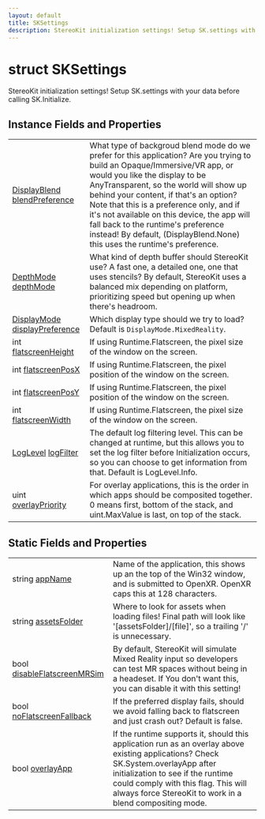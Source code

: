 ```yaml
---
layout: default
title: SKSettings
description: StereoKit initialization settings! Setup SK.settings with your data before calling SK.Initialize.
---
```

# struct SKSettings

StereoKit initialization settings! Setup SK.settings with
your data before calling SK.Initialize.


## Instance Fields and Properties

|  |  |
|--|--|
|[DisplayBlend]({{site.url}}/Pages/Reference/DisplayBlend.html) [blendPreference]({{site.url}}/Pages/Reference/SKSettings/blendPreference.html)|What type of backgroud blend mode do we prefer for this application? Are you trying to build an Opaque/Immersive/VR app, or would you like the display to be AnyTransparent, so the world will show up behind your content, if that's an option? Note that this is a preference only, and if it's not available on this device, the app will fall back to the runtime's preference instead! By default, (DisplayBlend.None) this uses the runtime's preference.|
|[DepthMode]({{site.url}}/Pages/Reference/DepthMode.html) [depthMode]({{site.url}}/Pages/Reference/SKSettings/depthMode.html)|What kind of depth buffer should StereoKit use? A fast one, a detailed one, one that uses stencils? By default, StereoKit uses a balanced mix depending on platform, prioritizing speed but opening up when there's headroom.|
|[DisplayMode]({{site.url}}/Pages/Reference/DisplayMode.html) [displayPreference]({{site.url}}/Pages/Reference/SKSettings/displayPreference.html)|Which display type should we try to load? Default is `DisplayMode.MixedReality`.|
|int [flatscreenHeight]({{site.url}}/Pages/Reference/SKSettings/flatscreenHeight.html)|If using Runtime.Flatscreen, the pixel size of the window on the screen.|
|int [flatscreenPosX]({{site.url}}/Pages/Reference/SKSettings/flatscreenPosX.html)|If using Runtime.Flatscreen, the pixel position of the window on the screen.|
|int [flatscreenPosY]({{site.url}}/Pages/Reference/SKSettings/flatscreenPosY.html)|If using Runtime.Flatscreen, the pixel position of the window on the screen.|
|int [flatscreenWidth]({{site.url}}/Pages/Reference/SKSettings/flatscreenWidth.html)|If using Runtime.Flatscreen, the pixel size of the window on the screen.|
|[LogLevel]({{site.url}}/Pages/Reference/LogLevel.html) [logFilter]({{site.url}}/Pages/Reference/SKSettings/logFilter.html)|The default log filtering level. This can be changed at runtime, but this allows you to set the log filter before Initialization occurs, so you can choose to get information from that. Default is LogLevel.Info.|
|uint [overlayPriority]({{site.url}}/Pages/Reference/SKSettings/overlayPriority.html)|For overlay applications, this is the order in which apps should be composited together. 0 means first, bottom of the stack, and uint.MaxValue is last, on top of the stack.|



## Static Fields and Properties

|  |  |
|--|--|
|string [appName]({{site.url}}/Pages/Reference/SKSettings/appName.html)|Name of the application, this shows up an the top of the Win32 window, and is submitted to OpenXR. OpenXR caps this at 128 characters.|
|string [assetsFolder]({{site.url}}/Pages/Reference/SKSettings/assetsFolder.html)|Where to look for assets when loading files! Final path will look like '[assetsFolder]/[file]', so a trailing '/' is unnecessary.|
|bool [disableFlatscreenMRSim]({{site.url}}/Pages/Reference/SKSettings/disableFlatscreenMRSim.html)|By default, StereoKit will simulate Mixed Reality input so developers can test MR spaces without being in a headeset. If You don't want this, you can disable it with this setting!|
|bool [noFlatscreenFallback]({{site.url}}/Pages/Reference/SKSettings/noFlatscreenFallback.html)|If the preferred display fails, should we avoid falling back to flatscreen and just crash out? Default is false.|
|bool [overlayApp]({{site.url}}/Pages/Reference/SKSettings/overlayApp.html)|If the runtime supports it, should this application run as an overlay above existing applications? Check SK.System.overlayApp after initialization to see if the runtime could comply with this flag. This will always force StereoKit to work in a blend compositing mode.|


